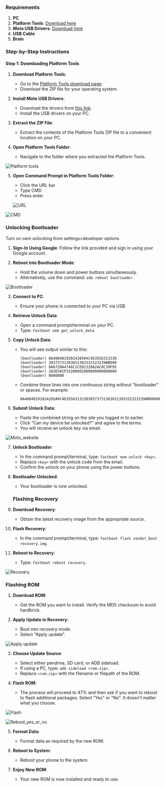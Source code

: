 ### Requirements

1. **PC**
2. **Platform Tools**: [Download here](http://developer.android.com/sdk/index.html)
3. **Moto USB Drivers**: [Download here](https://en-us.support.motorola.com/app/usb-drivers)
4. **USB Cable**
5. **Brain**

### Step-by-Step Instructions

#### Step 1: Downloading Platform Tools

1. **Download Platform Tools**:
   - Go to the [Platform Tools download page](http://developer.android.com/sdk/index.html).
   - Download the ZIP file for your operating system.

2. **Install Moto USB Drivers**:
   - Download the drivers from [this link](https://en-us.support.motorola.com/app/usb-drivers).
   - Install the USB drivers on your PC.

3. **Extract the ZIP File**:
   - Extract the contents of the Platform Tools ZIP file to a convenient location on your PC.

4. **Open Platform Tools Folder**:
   - Navigate to the folder where you extracted the Platform Tools.
  
     
![Platform tools](https://github.com/Vinay1a1/G54_custom_rom/blob/main/platform%20tools%20folder.png?raw=true)


5. **Open Command Prompt in Platform Tools Folder**:
   - Click the URL bar
   - Type CMD
   - Press enter

   ![URL](https://github.com/Vinay1a1/G54_custom_rom/blob/main/url.png)
  
   
![CMD](https://github.com/Vinay1a1/G54_custom_rom/blob/main/cmd.png?raw=true)


  ###   **Unlocking Bootloader**
Turn on oem unlocking from settings>developer options
1. **Sign-In Using Google**: Follow the link provided and sign in using your Google account.

2. **Reboot into Bootloader Mode**:
   - Hold the volume down and power buttons simultaneously.
   - Alternatively, use the command: `adb reboot bootloader`.
  
   
![Bootloader](https://github.com/Vinay1a1/G54_custom_rom/blob/main/Bootloader%20mode.jpg?raw=true)


3. **Connect to PC**:
   - Ensure your phone is connected to your PC via USB.

4. **Retrieve Unlock Data**:
   - Open a command prompt/terminal on your PC.
   - Type: `fastboot oem get_unlock_data`.

5. **Copy Unlock Data**:
   - You will see output similar to this:
     ```
     (bootloader) 0A40040192024205#4C4D3556313230
     (bootloader) 30373731363031303332323239#BD00
     (bootloader) 8A672BA4746C2CE02328A2AC0C39F95
     (bootloader) 1A3E5#1F53280002000000000000000
     (bootloader) 0000000
     ```
   - Combine these lines into one continuous string without "bootloader" or spaces. For example:
     ```
     0A40040192024205#4C4D355631323030373731363031303332323239#BD008A672BA4746C2CE02328A2AC0C39F951A3E5#1F532800020000000000000000000000
     ```

6. **Submit Unlock Data**:
   - Paste the combined string on the site you logged in to earlier.
   - Click "Can my device be unlocked?" and agree to the terms.
   - You will receive an unlock key via email.

   
![Moto_website](https://github.com/Vinay1a1/G54_custom_rom/blob/main/Moto%20webiste.png?raw=true)


7. **Unlock Bootloader**:
   - In the command prompt/terminal, type: `fastboot oem unlock <key>`.
   - Replace `<key>` with the unlock code from the email.
   - Confirm the unlock on your phone using the power buttons.

8. **Bootloader Unlocked**:
   - Your bootloader is now unlocked.

    ###    **Flashing Recovery**

1. **Download Recovery**:
   - Obtain the latest recovery image from the appropriate source.

2. **Flash Recovery**:
   - In the command prompt/terminal, type: `fastboot flash vendor_boot recovery.img`.

3. **Reboot to Recovery**:
   - Type: `fastboot reboot recovery`.
  
     
![Recovery](https://github.com/Vinay1a1/G54_custom_rom/blob/main/recovery.png?raw=true)


 ###  **Flashing ROM**

1. **Download ROM**:
   - Get the ROM you want to install. Verify the MD5 checksum to avoid hardbrick.

2. **Apply Update in Recovery**:
   - Boot into recovery mode.
   - Select "Apply update".
  
   
![Apply update](https://github.com/Vinay1a1/G54_custom_rom/blob/main/apply%20update.png?raw=true)


3. **Choose Update Source**:
   - Select either pendrive, SD card, or ADB sideload.
   - If using a PC, type: `adb sideload <rom.zip>`.
   - Replace `<rom.zip>` with the filename or filepath of the ROM.

4. **Flash ROM**:
   - The process will proceed to 47% and then ask if you want to reboot to flash additional packages. Select "Yes" or "No". It doesn't matter what you choose.
  
   
![Flash](https://github.com/Vinay1a1/G54_custom_rom/blob/main/Flash.png?raw=true)


![Reboot_yes_or_no](https://github.com/Vinay1a1/G54_custom_rom/blob/main/Reboot%20yes%20or%20no.jpg?raw=true)


5. **Format Data**:
   - Format data as required by the new ROM.

6. **Reboot to System**:
   - Reboot your phone to the system.

7. **Enjoy New ROM**:
   - Your new ROM is now installed and ready to use.
